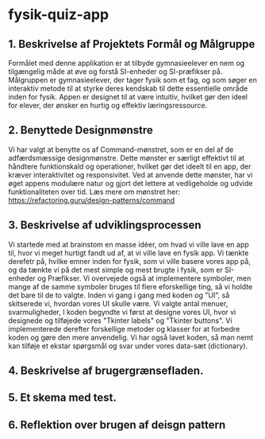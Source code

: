 # fysik-quiz-app
## 1. Beskrivelse af Projektets Formål og Målgruppe
Formålet med denne applikation er at tilbyde gymnasieelever en nem og tilgængelig måde at øve og forstå SI-enheder og SI-præfikser på. Målgruppen er gymnasieelever, der tager fysik som et fag, og som søger en interaktiv metode til at styrke deres kendskab til dette essentielle område inden for fysik. Appen er designet til at være intuitiv, hvilket gør den ideel for elever, der ønsker en hurtig og effektiv læringsressource.

## 2. Benyttede Designmønstre
Vi har valgt at benytte os af Command-mønstret, som er en del af de adfærdsmæssige designmønstre. Dette mønster er særligt effektivt til at håndtere funktionskald og operationer, hvilket gør det ideelt til en app, der kræver interaktivitet og responsivitet. Ved at anvende dette mønster, har vi øget appens modulære natur og gjort det lettere at vedligeholde og udvide funktionaliteten over tid.
Læs mere om mønstret her: https://refactoring.guru/design-patterns/command

## 3. Beskrivelse af udviklingsprocessen
Vi startede med at brainstom en masse idéer, om hvad vi ville lave en app til, hvor vi meget hurtigt fandt ud af, at vi ville lave en fysik app. Vi tænkte derefetr på, hvilke emner inden for fysik, som vi ville basere vores app på, og da tænkte vi på det mest simple og mest brugte i fysik, som er SI-enheder og Præfikser. Vi overvejede også at implementere symboler, men mange af de samme symboler bruges til flere eforskellige ting, så vi holdte det bare til de to valgte. 
Inden vi gang i gang med koden og "UI", så skitserede vi, hvordan vores UI skulle være. Vi valgte antal menuer, svarmuligheder, 
I koden begyndte vi først at designe vores UI, hvor vi designede og tilføjede vores "Tkinter labels" og "Tkinter buttons". Vi implementerede derefter forskellige metoder og klasser for at forbedre koden og gøre den mere anvendelig.
Vi har også lavet koden, så man nemt kan tilføje et ekstar spørgsmål og svar under vores data-sæt (dictionary).

## 4. Beskrivelse af brugergrænsefladen.

## 5. Et skema med test.

## 6. Reflektion over brugen af deisgn pattern
